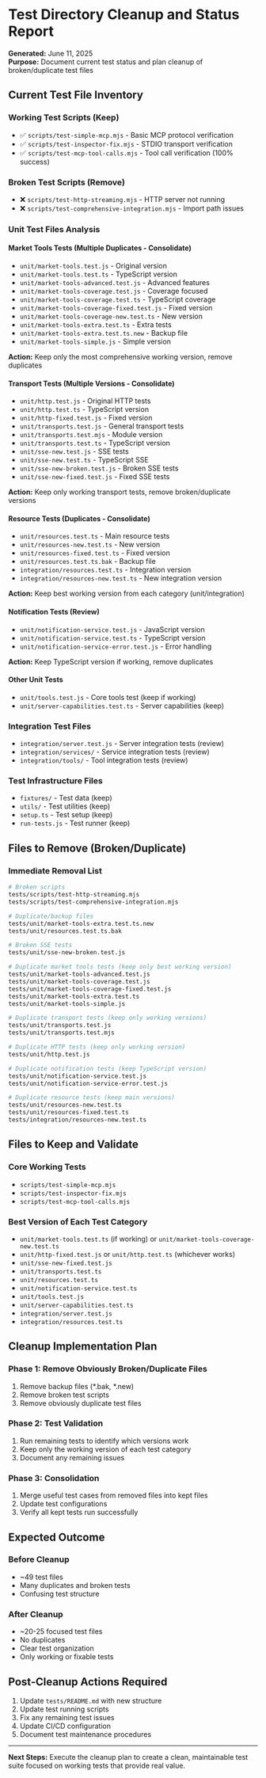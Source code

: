 # Test Directory Cleanup and Status Report

**Generated:** June 11, 2025  
**Purpose:** Document current test status and plan cleanup of broken/duplicate test files

## Current Test File Inventory

### Working Test Scripts (Keep)
- ✅ `scripts/test-simple-mcp.mjs` - Basic MCP protocol verification
- ✅ `scripts/test-inspector-fix.mjs` - STDIO transport verification  
- ✅ `scripts/test-mcp-tool-calls.mjs` - Tool call verification (100% success)

### Broken Test Scripts (Remove)
- ❌ `scripts/test-http-streaming.mjs` - HTTP server not running
- ❌ `scripts/test-comprehensive-integration.mjs` - Import path issues

### Unit Test Files Analysis

#### Market Tools Tests (Multiple Duplicates - Consolidate)
- `unit/market-tools.test.js` - Original version
- `unit/market-tools.test.ts` - TypeScript version
- `unit/market-tools-advanced.test.js` - Advanced features
- `unit/market-tools-coverage.test.js` - Coverage focused
- `unit/market-tools-coverage.test.ts` - TypeScript coverage
- `unit/market-tools-coverage-fixed.test.js` - Fixed version
- `unit/market-tools-coverage-new.test.ts` - New version
- `unit/market-tools-extra.test.ts` - Extra tests
- `unit/market-tools-extra.test.ts.new` - Backup file
- `unit/market-tools-simple.js` - Simple version

**Action:** Keep only the most comprehensive working version, remove duplicates

#### Transport Tests (Multiple Versions - Consolidate)
- `unit/http.test.js` - Original HTTP tests
- `unit/http.test.ts` - TypeScript version
- `unit/http-fixed.test.js` - Fixed version
- `unit/transports.test.js` - General transport tests
- `unit/transports.test.mjs` - Module version
- `unit/transports.test.ts` - TypeScript version
- `unit/sse-new.test.js` - SSE tests
- `unit/sse-new.test.ts` - TypeScript SSE
- `unit/sse-new-broken.test.js` - Broken SSE tests
- `unit/sse-new-fixed.test.js` - Fixed SSE tests

**Action:** Keep only working transport tests, remove broken/duplicate versions

#### Resource Tests (Duplicates - Consolidate)
- `unit/resources.test.ts` - Main resource tests
- `unit/resources-new.test.ts` - New version
- `unit/resources-fixed.test.ts` - Fixed version
- `unit/resources.test.ts.bak` - Backup file
- `integration/resources.test.ts` - Integration version
- `integration/resources-new.test.ts` - New integration version

**Action:** Keep best working version from each category (unit/integration)

#### Notification Tests (Review)
- `unit/notification-service.test.js` - JavaScript version
- `unit/notification-service.test.ts` - TypeScript version  
- `unit/notification-service-error.test.js` - Error handling

**Action:** Keep TypeScript version if working, remove duplicates

#### Other Unit Tests
- `unit/tools.test.js` - Core tools test (keep if working)
- `unit/server-capabilities.test.ts` - Server capabilities (keep)

### Integration Test Files
- `integration/server.test.js` - Server integration tests (review)
- `integration/services/` - Service integration tests (review)
- `integration/tools/` - Tool integration tests (review)

### Test Infrastructure Files
- `fixtures/` - Test data (keep)
- `utils/` - Test utilities (keep)
- `setup.ts` - Test setup (keep)
- `run-tests.js` - Test runner (keep)

## Files to Remove (Broken/Duplicate)

### Immediate Removal List
```bash
# Broken scripts
tests/scripts/test-http-streaming.mjs
tests/scripts/test-comprehensive-integration.mjs

# Duplicate/backup files
tests/unit/market-tools-extra.test.ts.new
tests/unit/resources.test.ts.bak

# Broken SSE tests
tests/unit/sse-new-broken.test.js

# Duplicate market tools tests (keep only best working version)
tests/unit/market-tools-advanced.test.js
tests/unit/market-tools-coverage.test.js
tests/unit/market-tools-coverage-fixed.test.js
tests/unit/market-tools-extra.test.ts
tests/unit/market-tools-simple.js

# Duplicate transport tests (keep only working versions)
tests/unit/transports.test.js
tests/unit/transports.test.mjs

# Duplicate HTTP tests (keep only working version)
tests/unit/http.test.js

# Duplicate notification tests (keep TypeScript version)
tests/unit/notification-service.test.js
tests/unit/notification-service-error.test.js

# Duplicate resource tests (keep main versions)
tests/unit/resources-new.test.ts
tests/unit/resources-fixed.test.ts
tests/integration/resources-new.test.ts
```

## Files to Keep and Validate

### Core Working Tests
- `scripts/test-simple-mcp.mjs`
- `scripts/test-inspector-fix.mjs`
- `scripts/test-mcp-tool-calls.mjs`

### Best Version of Each Test Category
- `unit/market-tools.test.ts` (if working) or `unit/market-tools-coverage-new.test.ts`
- `unit/http-fixed.test.js` or `unit/http.test.ts` (whichever works)
- `unit/sse-new-fixed.test.js`
- `unit/transports.test.ts`
- `unit/resources.test.ts`
- `unit/notification-service.test.ts`
- `unit/tools.test.js`
- `unit/server-capabilities.test.ts`
- `integration/server.test.js`
- `integration/resources.test.ts`

## Cleanup Implementation Plan

### Phase 1: Remove Obviously Broken/Duplicate Files
1. Remove backup files (*.bak, *.new)
2. Remove broken test scripts
3. Remove obviously duplicate test files

### Phase 2: Test Validation
1. Run remaining tests to identify which versions work
2. Keep only the working version of each test category
3. Document any remaining issues

### Phase 3: Consolidation
1. Merge useful test cases from removed files into kept files
2. Update test configurations
3. Verify all kept tests run successfully

## Expected Outcome

### Before Cleanup
- ~49 test files
- Many duplicates and broken tests
- Confusing test structure

### After Cleanup
- ~20-25 focused test files
- No duplicates
- Clear test organization
- Only working or fixable tests

## Post-Cleanup Actions Required

1. Update `tests/README.md` with new structure
2. Update test running scripts
3. Fix any remaining test issues
4. Update CI/CD configuration
5. Document test maintenance procedures

---

**Next Steps:** Execute the cleanup plan to create a clean, maintainable test suite focused on working tests that provide real value.
